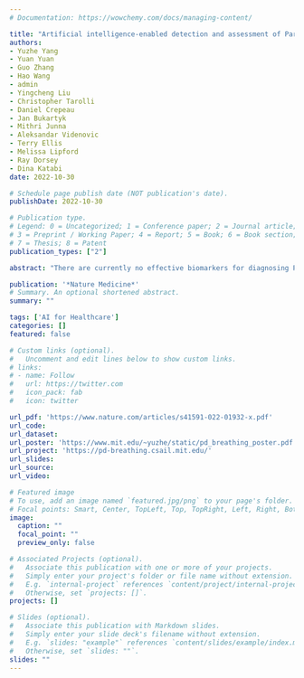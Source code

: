 ```yaml
---
# Documentation: https://wowchemy.com/docs/managing-content/

title: "Artificial intelligence-enabled detection and assessment of Parkinson’s disease using nocturnal breathing signals"
authors: 
- Yuzhe Yang
- Yuan Yuan
- Guo Zhang
- Hao Wang
- admin
- Yingcheng Liu
- Christopher Tarolli
- Daniel Crepeau
- Jan Bukartyk
- Mithri Junna
- Aleksandar Videnovic
- Terry Ellis
- Melissa Lipford
- Ray Dorsey
- Dina Katabi
date: 2022-10-30

# Schedule page publish date (NOT publication's date).
publishDate: 2022-10-30

# Publication type.
# Legend: 0 = Uncategorized; 1 = Conference paper; 2 = Journal article;
# 3 = Preprint / Working Paper; 4 = Report; 5 = Book; 6 = Book section;
# 7 = Thesis; 8 = Patent
publication_types: ["2"]

abstract: "There are currently no effective biomarkers for diagnosing Parkinson’s disease (PD) or tracking its progression. Here, we developed an artificial intelligence (AI) model to detect PD and track its progression from nocturnal breathing signals. The model was evaluated on a large dataset comprising 7,671 individuals, using data from several hospitals in the United States, as well as multiple public datasets. The AI model can detect PD with an area-under-the-curve of 0.90 and 0.85 on held-out and external test sets, respectively. The AI model can also estimate PD severity and progression in accordance with the Movement Disorder Society Unified Parkinson’s Disease Rating Scale (R= 0.94). The AI model uses an attention layer that allows for interpreting its predictions with respect to sleep and electroencephalogram. Moreover, the model can assess PD in the home setting in a touchless manner, by extracting breathing from radio waves that bounce off a person’s body during sleep. Our study demonstrates the feasibility of objective, noninvasive, at-home assessment of PD, and also provides initial evidence that this AI model may be useful for risk assessment before clinical diagnosis."

publication: '*Nature Medicine*'
# Summary. An optional shortened abstract.
summary: ""

tags: ['AI for Healthcare']
categories: []
featured: false

# Custom links (optional).
#   Uncomment and edit lines below to show custom links.
# links:
# - name: Follow
#   url: https://twitter.com
#   icon_pack: fab
#   icon: twitter

url_pdf: 'https://www.nature.com/articles/s41591-022-01932-x.pdf'
url_code:
url_dataset:
url_poster: 'https://www.mit.edu/~yuzhe/static/pd_breathing_poster.pdf'
url_project: 'https://pd-breathing.csail.mit.edu/'
url_slides:
url_source:
url_video:

# Featured image
# To use, add an image named `featured.jpg/png` to your page's folder. 
# Focal points: Smart, Center, TopLeft, Top, TopRight, Left, Right, BottomLeft, Bottom, BottomRight.
image:
  caption: ""
  focal_point: ""
  preview_only: false

# Associated Projects (optional).
#   Associate this publication with one or more of your projects.
#   Simply enter your project's folder or file name without extension.
#   E.g. `internal-project` references `content/project/internal-project/index.md`.
#   Otherwise, set `projects: []`.
projects: []

# Slides (optional).
#   Associate this publication with Markdown slides.
#   Simply enter your slide deck's filename without extension.
#   E.g. `slides: "example"` references `content/slides/example/index.md`.
#   Otherwise, set `slides: ""`.
slides: ""
---
```

